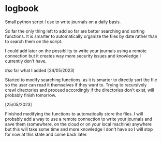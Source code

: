 # logbook
Small python script I use to write journals on a daily basis.

So far the only thing left to add so far are better searching and sorting functions. It is smarter to automatically organize the files by date rather than to search them on the script.

I could add later on the possibility to write your journals using a remote connection but it creates way more security issues and knowledge I currently don't have.


#so far what I added
[24/05/2023] 

Started to modify searching functions, as it is smarter to directly sort the file so the user can read it themselves if they want to.
Trying to recursively crawl directories and proceed accordingly if the directories don't exist, will probably finish tomorrow.

[25/05/2023]

Finished modifying the functions to automatically store the files. I will probably add a way to use a remote connection to write your journals and save them (somewhere, on the cloud or on your local machine) anywhere but this will take some time and more knowledge I don't have so I will stop for now at this state and come back later.
